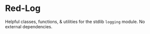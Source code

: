 # Red-Log

Helpful classes, functions, & utilities for the stdlib `logging` module. No external dependencies.
